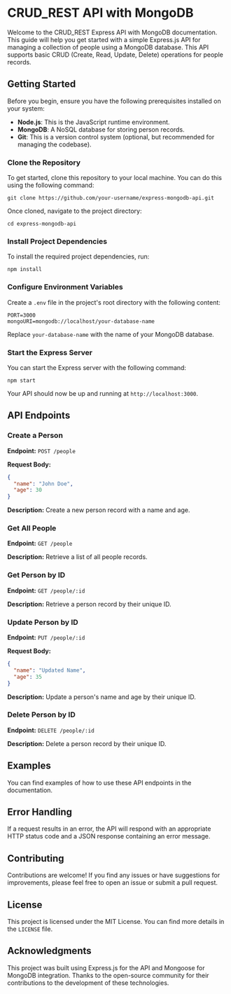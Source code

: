 # CRUD_REST API with MongoDB

Welcome to the CRUD_REST Express API with MongoDB documentation. This guide will help you get started with a simple Express.js API for managing a collection of people using a MongoDB database. This API supports basic CRUD (Create, Read, Update, Delete) operations for people records.

## Getting Started

Before you begin, ensure you have the following prerequisites installed on your system:

- **Node.js**: This is the JavaScript runtime environment.
- **MongoDB**: A NoSQL database for storing person records.
- **Git**: This is a version control system (optional, but recommended for managing the codebase).

### Clone the Repository

To get started, clone this repository to your local machine. You can do this using the following command:

```shell
git clone https://github.com/your-username/express-mongodb-api.git
```

Once cloned, navigate to the project directory:

```shell
cd express-mongodb-api
```

### Install Project Dependencies

To install the required project dependencies, run:

```shell
npm install
```

### Configure Environment Variables

Create a `.env` file in the project's root directory with the following content:

```env
PORT=3000
mongoURI=mongodb://localhost/your-database-name
```

Replace `your-database-name` with the name of your MongoDB database.

### Start the Express Server

You can start the Express server with the following command:

```shell
npm start
```

Your API should now be up and running at `http://localhost:3000`.

## API Endpoints

### Create a Person

**Endpoint:** `POST /people`

**Request Body:**

```json
{
  "name": "John Doe",
  "age": 30
}
```

**Description:** Create a new person record with a name and age.

### Get All People

**Endpoint:** `GET /people`

**Description:** Retrieve a list of all people records.

### Get Person by ID

**Endpoint:** `GET /people/:id`

**Description:** Retrieve a person record by their unique ID.

### Update Person by ID

**Endpoint:** `PUT /people/:id`

**Request Body:**

```json
{
  "name": "Updated Name",
  "age": 35
}
```

**Description:** Update a person's name and age by their unique ID.

### Delete Person by ID

**Endpoint:** `DELETE /people/:id`

**Description:** Delete a person record by their unique ID.

## Examples

You can find examples of how to use these API endpoints in the documentation.

## Error Handling

If a request results in an error, the API will respond with an appropriate HTTP status code and a JSON response containing an error message.

## Contributing

Contributions are welcome! If you find any issues or have suggestions for improvements, please feel free to open an issue or submit a pull request.

## License

This project is licensed under the MIT License. You can find more details in the `LICENSE` file.

## Acknowledgments

This project was built using Express.js for the API and Mongoose for MongoDB integration. Thanks to the open-source community for their contributions to the development of these technologies.